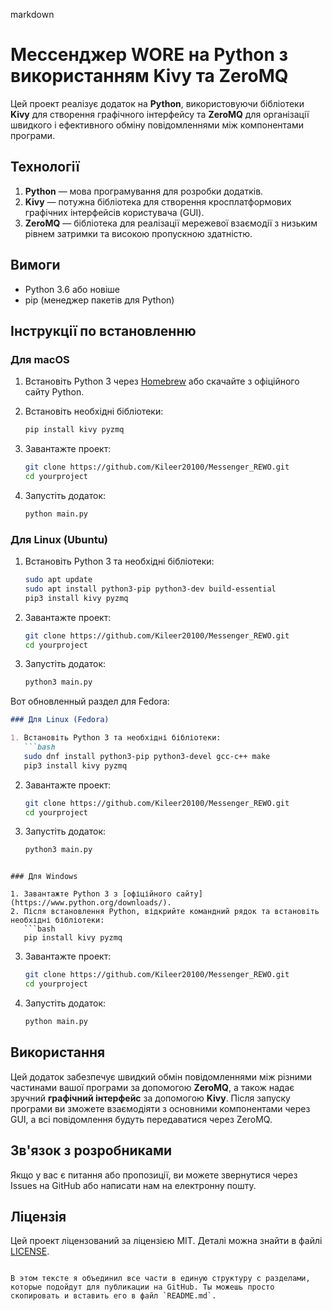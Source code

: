 

markdown
# Мессенджер WORE на Python з використанням Kivy та ZeroMQ

Цей проект реалізує додаток на **Python**, використовуючи бібліотеки **Kivy** для створення графічного інтерфейсу та **ZeroMQ** для організації швидкого і ефективного обміну повідомленнями між компонентами програми.

## Технології

1. **Python** — мова програмування для розробки додатків.
2. **Kivy** — потужна бібліотека для створення кросплатформових графічних інтерфейсів користувача (GUI).
3. **ZeroMQ** — бібліотека для реалізації мережевої взаємодії з низьким рівнем затримки та високою пропускною здатністю.

## Вимоги

- Python 3.6 або новіше
- pip (менеджер пакетів для Python)

## Інструкції по встановленню

### Для macOS

1. Встановіть Python 3 через [Homebrew](https://brew.sh/) або скачайте з офіційного сайту Python.
2. Встановіть необхідні бібліотеки:
   
   ```bash
   pip install kivy pyzmq
   ```
4. Завантажте проект:
   ```bash
   git clone https://github.com/Kileer20100/Messenger_REWO.git
   cd yourproject
   ```
5. Запустіть додаток:
   ```bash
   python main.py
   ```

### Для Linux (Ubuntu)

1. Встановіть Python 3 та необхідні бібліотеки:
   ```bash
   sudo apt update
   sudo apt install python3-pip python3-dev build-essential
   pip3 install kivy pyzmq
   ```
2. Завантажте проект:
   ```bash
   git clone https://github.com/Kileer20100/Messenger_REWO.git
   cd yourproject
   ```
3. Запустіть додаток:
   ```bash
   python3 main.py
   ```
Вот обновленный раздел для Fedora:

```markdown
### Для Linux (Fedora)

1. Встановіть Python 3 та необхідні бібліотеки:
   ```bash
   sudo dnf install python3-pip python3-devel gcc-c++ make
   pip3 install kivy pyzmq
   ```
2. Завантажте проект:
   ```bash
   git clone https://github.com/Kileer20100/Messenger_REWO.git
   cd yourproject
   ```
3. Запустіть додаток:
   ```bash
   python3 main.py
   ```
```

### Для Windows

1. Завантажте Python 3 з [офіційного сайту](https://www.python.org/downloads/).
2. Після встановлення Python, відкрийте командний рядок та встановіть необхідні бібліотеки:
   ```bash
   pip install kivy pyzmq
   ```
3. Завантажте проект:
   ```bash
   git clone https://github.com/Kileer20100/Messenger_REWO.git
   cd yourproject
   ```
4. Запустіть додаток:
   ```bash
   python main.py
   ```

## Використання

Цей додаток забезпечує швидкий обмін повідомленнями між різними частинами вашої програми за допомогою **ZeroMQ**, а також надає зручний **графічний інтерфейс** за допомогою **Kivy**. Після запуску програми ви зможете взаємодіяти з основними компонентами через GUI, а всі повідомлення будуть передаватися через ZeroMQ.

## Зв'язок з розробниками

Якщо у вас є питання або пропозиції, ви можете звернутися через Issues на GitHub або написати нам на електронну пошту.

## Ліцензія

Цей проект ліцензований за ліцензією MIT. Деталі можна знайти в файлі [LICENSE](LICENSE).
```

В этом тексте я объединил все части в единую структуру с разделами, которые подойдут для публикации на GitHub. Ты можешь просто скопировать и вставить его в файл `README.md`.
